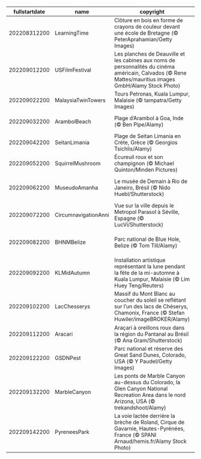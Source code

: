 |fullstartdate|name|copyright|title|image|
|--|--|--|--|--|
202208312200|LearningTime|Clôture en bois en forme de crayons de couleur devant une école de Bretagne (© PeterAprahamian/Getty Images)|C'est reparti pour un tour !|![](/fr-FR/2022/09/202208312200LearningTime.jpg)|
202209012200|USFilmFestival|Les planches de Deauville et les cabines aux noms de personnalités du cinéma américain, Calvados (© Rene Mattes/mauritius images GmbH/Alamy Stock Photo)|Action !|![](/fr-FR/2022/09/202209012200USFilmFestival.jpg)|
202209022200|MalaysiaTwinTowers|Tours Petronas, Kuala Lumpur, Malaisie (© tampatra/Getty Images)|La taille compte|![](/fr-FR/2022/09/202209022200MalaysiaTwinTowers.jpg)|
202209032200|ArambolBeach|Plage d’Arambol à Goa, Inde (© Ben Pipe/Alamy)|L'autre facette de l'Inde|![](/fr-FR/2022/09/202209032200ArambolBeach.jpg)|
202209042200|SeitanLimania|Plage de Seitan Limania en Crète, Grèce (© Georgios Tsichlis/Alamy)|Tout petit coin de paradis|![](/fr-FR/2022/09/202209042200SeitanLimania.jpg)|
202209052200|SquirrelMushroom|Écureuil roux et son champignon (© Michael Quinton/Minden Pictures)|Par ici la bonne soupe|![](/fr-FR/2022/09/202209052200SquirrelMushroom.jpg)|
202209062200|MuseudoAmanha|Le musée de Demain à Rio de Janeiro, Brésil (© Nido Huebl/Shutterstock)|Le musée de Demain|![](/fr-FR/2022/09/202209062200MuseudoAmanha.jpg)|
202209072200|CircumnavigationAnni|Vue sur la ville depuis le Metropol Parasol à Séville, Espagne (© LucVi/Shutterstock)|La Terre est ronde|![](/fr-FR/2022/09/202209072200CircumnavigationAnni.jpg)|
202209082200|BHNMBelize|Parc national de Blue Hole, Belize (© Tom Till/Alamy)|L’autre grande barrière de corail|![](/fr-FR/2022/09/202209082200BHNMBelize.jpg)|
202209092200|KLMidAutumn|Installation artistique représentant la lune pendant la fête de la mi-automne à Kuala Lumpur, Malaisie (© Lim Huey Teng/Reuters)|La lune à l’honneur|![](/fr-FR/2022/09/202209092200KLMidAutumn.jpg)|
202209102200|LacChesserys|Massif du Mont Blanc au coucher du soleil se reflétant sur l’un des lacs de Chéserys, Chamonix, France (© Stefan Huwiler/imageBROKER/Alamy)|Là où l’air est le plus pur|![](/fr-FR/2022/09/202209102200LacChesserys.jpg)|
202209112200|Aracari|Araçari à oreillons roux dans la région du Pantanal au Brésil (© Ana Gram/Shutterstock)|Comme un toucan|![](/fr-FR/2022/09/202209112200Aracari.jpg)|
202209122200|GSDNPest|Parc national et réserve des Great Sand Dunes, Colorado, USA (© Y Paudel/Getty Images)|Mer de sable|![](/fr-FR/2022/09/202209122200GSDNPest.jpg)|
202209132200|MarbleCanyon|Les ponts de Marble Canyon au-dessus du Colorado, la Glen Canyon National Recreation Area dans le nord Arizona, USA (© trekandshoot/Alamy)|Pas de problème pour traverser|![](/fr-FR/2022/09/202209132200MarbleCanyon.jpg)|
202209142200|PyreneesPark|La voie lactée derrière la brèche de Roland, Cirque de Gavarnie, Hautes-Pyrénées, France (© SPANI Arnaud/hemis.fr/Alamy Stock Photo)|Magie tombée du ciel|![](/fr-FR/2022/09/202209142200PyreneesPark.jpg)|
